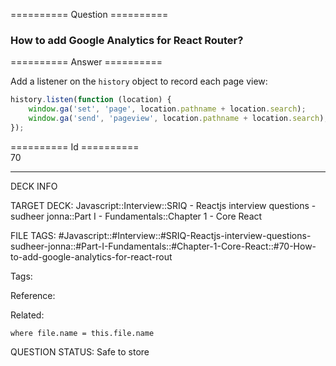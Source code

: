 ========== Question ==========  

### How to add Google Analytics for React Router?  

========== Answer ==========  

Add a listener on the `history` object to record each page view:

```javascript
history.listen(function (location) {
    window.ga('set', 'page', location.pathname + location.search);
    window.ga('send', 'pageview', location.pathname + location.search);
});
```

========== Id ==========  
70

---

DECK INFO

TARGET DECK: Javascript::Interview::SRIQ - Reactjs interview questions - sudheer jonna::Part I - Fundamentals::Chapter 1 - Core React

FILE TAGS: #Javascript::#Interview::#SRIQ-Reactjs-interview-questions-sudheer-jonna::#Part-I-Fundamentals::#Chapter-1-Core-React::#70-How-to-add-google-analytics-for-react-rout

Tags:

Reference:

Related:

```dataview
where file.name = this.file.name
```
QUESTION STATUS: Safe to store
